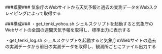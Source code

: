 ###概要###
気象庁のWebサイトから天気予報と過去の実測データをWebスクレイピングによって取得する

###構成###
・get_tenki_yohou.sh
シェルスクリプトを起動すると気象庁のWebサイトの全国の週間天気予報を取得し、標準出力に表示する

・get_tenki_log.sh
シェルスクリプトを起動すると気象庁のWebサイトの過去の実測データから前日の実測データを取得し、観測所ごとにファイル出力する
